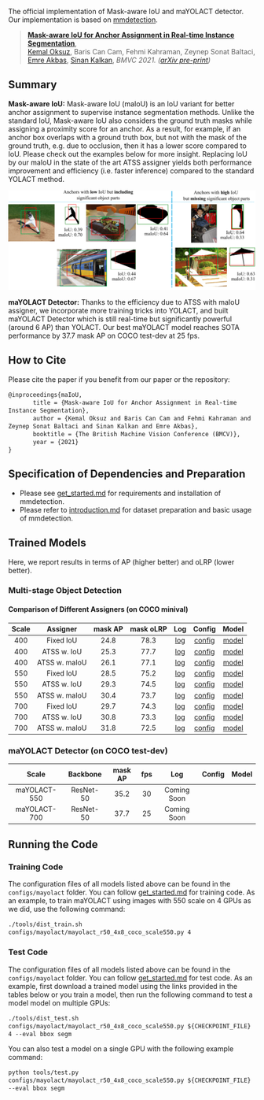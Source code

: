 The official implementation of Mask-aware IoU and maYOLACT detector. Our implementation is based on [mmdetection](https://github.com/open-mmlab/mmdetection).

> [**Mask-aware IoU for Anchor Assignment in Real-time Instance Segmentation**](TBC),            
> [Kemal Oksuz](https://kemaloksuz.github.io/), Baris Can Cam, Fehmi Kahraman, Zeynep Sonat Baltaci, [Emre Akbas](http://user.ceng.metu.edu.tr/~emre/), [Sinan Kalkan](http://www.kovan.ceng.metu.edu.tr/~sinan/),
> *BMVC 2021. ([arXiv pre-print](TBC))*


## Summary

**Mask-aware IoU:** Mask-aware IoU (maIoU) is an IoU variant for better anchor assignment to supervise instance segmentation methods. Unlike the standard IoU, Mask-aware IoU also considers the ground truth masks while assigning a proximity score for an anchor. As a result, for example, if an anchor box overlaps with a ground truth box, but not with the mask of the ground truth, e.g. due to occlusion, then it has a lower score compared to IoU. Please check out the examples below for more insight. Replacing IoU by our maIoU in the state of the art ATSS assigner yields both performance improvement and efficiency (i.e. faster inference) compared to the standard YOLACT method. 

<p align="center">
  <img src="assets/Teaser.png" width="800">
</p>

**maYOLACT Detector:** Thanks to the efficiency due to ATSS with maIoU assigner, we incorporate more training tricks into YOLACT, and built maYOLACT Detector which is still real-time but significantly powerful (around 6 AP) than YOLACT. Our best maYOLACT model reaches SOTA performance by 37.7 mask AP on COCO test-dev at 25 fps.

## How to Cite

Please cite the paper if you benefit from our paper or the repository:
```
@inproceedings{maIoU,
       title = {Mask-aware IoU for Anchor Assignment in Real-time Instance Segmentation},
       author = {Kemal Oksuz and Baris Can Cam and Fehmi Kahraman and Zeynep Sonat Baltaci and Sinan Kalkan and Emre Akbas},
       booktitle = {The British Machine Vision Conference (BMCV)},
       year = {2021}
}
```

## Specification of Dependencies and Preparation

- Please see [get_started.md](docs/install.md) for requirements and installation of mmdetection.
- Please refer to [introduction.md](docs/getting_started.md) for dataset preparation and basic usage of mmdetection.

## Trained Models
Here, we report results in terms of AP (higher better) and oLRP (lower better).

### Multi-stage Object Detection 

#### Comparison of Different Assigners (on COCO minival)

|    Scale     |  Assigner  | mask AP |  mask oLRP |  Log  | Config | Model |
| :-------------: | :-----: | :------------: | :------------: | :-------: | :-------: |:-------: |
|    400    |  Fixed IoU  | 24.8 | 78.3 |[log](https://drive.google.com/file/d/1WxebikClTJIaHYxTfw7BUSOS3wZFlOOh/view?usp=sharing) | [config](configs/mayolact/yolact_r50_4x8_coco_scale400.py) | [model](https://drive.google.com/file/d/1juGIBsbyxb-FPKpssSSYQniTDUt8XRac/view?usp=sharing)  |
|    400    |  ATSS w. IoU  | 25.3 | 77.7 |[log](https://drive.google.com/file/d/1R-uHrZtvZ3loei0cP2FN8higOnP2ERgv/view?usp=sharing) | [config](configs/mayolact/yolact_r50_4x8_coco_scale400_ATSSwIoU.py) | [model](https://drive.google.com/file/d/1ZofI86srVyHwhEeOKGg8gIbGJiTZjW2f/view?usp=sharing)  |
|    400    |  ATSS w. maIoU  | 26.1 | 77.1 |[log](https://drive.google.com/file/d/1nkHcvveQSrVhPzMIsmDjhUZagfbg4NF7/view?usp=sharing) | [config](configs/mayolact/yolact_r50_4x8_coco_scale400_ATSSwmaIoU.py) | [model](https://drive.google.com/file/d/1ZM6izGY_zPDwuPSTienYpJCW9zFxZKIk/view?usp=sharing)  |
|    550    |  Fixed IoU  | 28.5 | 75.2 |[log](https://drive.google.com/file/d/1FGR-uxeABGcvX8GSy56vCiowQZWbl5F8/view?usp=sharing) | [config](configs/mayolact/yolact_r50_4x8_coco_scale550.py) | [model](https://drive.google.com/file/d/1nUyT2rhnYxVa4vNd3BccOwchWKYAnLJp/view?usp=sharing)  |
|    550    |  ATSS w. IoU  | 29.3 | 74.5 |[log](https://drive.google.com/file/d/1MLzwxnKLrYT3rJ17QciOFTEVvMYR2vMY/view?usp=sharing) | [config](configs/mayolact/yolact_r50_4x8_coco_scale550_ATSSwIoU.py) | [model](https://drive.google.com/file/d/1j2eqLPWzmNOtD5M5E1igMDgVhllQGezk/view?usp=sharing)  |
|    550    |  ATSS w. maIoU  | 30.4 | 73.7 |[log](https://drive.google.com/file/d/1x1Rqh9CP-XxfU3LKqVfXCe438KtEN8jM/view?usp=sharing) | [config](configs/mayolact/yolact_r50_4x8_coco_scale550_ATSSwmaIoU.py) | [model](https://drive.google.com/file/d/16Q_MjLsA-vMHpvU_CNxG94Qd4U2P1kjA/view?usp=sharing)  |
|    700    |  Fixed IoU  | 29.7 | 74.3 |[log](https://drive.google.com/file/d/17fFPT_40tAFjwbmdlgQrBRfdo4txpc8p/view?usp=sharing) | [config](configs/mayolact/yolact_r50_4x8_coco_scale700.py) | [model](https://drive.google.com/file/d/1X6iwNV39-1juMfzbwaJxBqLcrERleiQK/view?usp=sharing)  |
|    700    |  ATSS w. IoU  | 30.8 | 73.3 |[log](https://drive.google.com/file/d/1QQQhD_47vkYZYEXKCliC9fzJHabaXEpY/view?usp=sharing) | [config](configs/mayolact/yolact_r50_4x8_coco_scale700_ATSSwIoU.py) | [model](https://drive.google.com/file/d/1jOoiPLguZ4x6dihDNuHurI4iTLawCtVw/view?usp=sharing)  |
|    700    |  ATSS w. maIoU  | 31.8 | 72.5 |[log](https://drive.google.com/file/d/1YuglESo8gt8fEbDavaCKoPd-gSAVDLs6/view?usp=sharing) | [config](configs/mayolact/yolact_r50_4x8_coco_scale700_ATSSwmaIoU.py) | [model](https://drive.google.com/file/d/1uUMUOQoes-biTIMx3JeFcwMnhGMIBxYH/view?usp=sharing)  |

### maYOLACT Detector (on COCO test-dev)

|    Scale     |  Backbone  | mask AP | fps |  Log  | Config | Model |
| :-------------: | :-----: | :------------: | :------------: | :-------: | :-------: | :-------: |
| maYOLACT-550 |    ResNet-50 |   35.2  |   30  | Coming Soon | |
| maYOLACT-700 |    ResNet-50 |   37.7  |   25  | Coming Soon | |

## Running the Code

### Training Code
The configuration files of all models listed above can be found in the `configs/mayolact` folder. You can follow [get_started.md](docs/get_started.md) for training code. As an example, to train maYOLACT using images with 550 scale on 4 GPUs as we did, use the following command:

```
./tools/dist_train.sh configs/mayolact/mayolact_r50_4x8_coco_scale550.py 4
```

### Test Code
The configuration files of all models listed above can be found in the `configs/mayolact` folder. You can follow [get_started.md](docs/getting_started.md) for test code. As an example, first download a trained model using the links provided in the tables below or you train a model, then run the following command to test a model model on multiple GPUs:

```
./tools/dist_test.sh configs/mayolact/mayolact_r50_4x8_coco_scale550.py ${CHECKPOINT_FILE} 4 --eval bbox segm 
```
You can also test a model on a single GPU with the following example command:
```
python tools/test.py configs/mayolact/mayolact_r50_4x8_coco_scale550.py ${CHECKPOINT_FILE} --eval bbox segm
```
